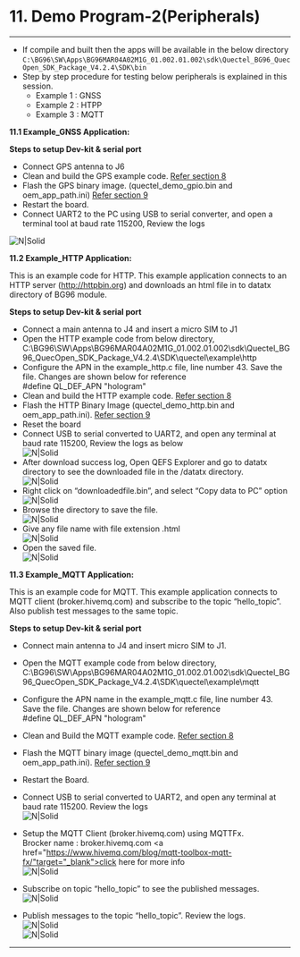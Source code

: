 # 11. Demo Program-2(Peripherals)

------------
- If compile and built then the apps will be available in the below directory
`C:\BG96\SW\Apps\BG96MAR04A02M1G_01.002.01.002\sdk\Quectel_BG96_QuecOpen_SDK_Package_V4.2.4\SDK\bin`
- Step by step procedure for testing below peripherals is explained in this session.
    - Example 1 : GNSS
    - Example 2 : HTPP
    - Example 3 : MQTT

__11.1 Example&#95;GNSS Application:__

__Steps to setup Dev-kit & serial port__
- Connect GPS antenna to J6
- Clean and build the GPS example code. <a href="#" target="_blank" onclick="LoadPage(8);return false;">Refer section 8</a>
- Flash the GPS binary image. (quectel&#95;demo&#95;gpio.bin and oem&#95;app&#95;path.ini) <a href="#" target="_blank" onclick="LoadPage(9);return false;">Refer section 9</a>
- Restart the board.
- Connect UART2 to the PC using USB to serial converter, and open a terminal tool at baud rate 115200, Review the logs

![N|Solid](../pics/BG96/bg96-gps.jpg)


__11.2 Example&#95;HTTP Application:__

This is an example code for HTTP. This example application connects to an HTTP server (http://httpbin.org) and downloads an html file in to datatx directory of BG96 module.

__Steps to setup Dev-kit & serial port__

- Connect a main antenna to J4 and insert a micro SIM to J1
- Open the HTTP example code from below directory,
C:\BG96\SW\Apps\BG96MAR04A02M1G_01.002.01.002\sdk\Quectel&#95;BG96&#95;QuecOpen&#95;SDK&#95;Package&#95;V4.2.4\SDK\quectel\example\http
- Configure the APN in the example&#95;http.c file, line number 43. Save the file. Changes are shown below for reference<br>
&#35;define QL&#95;DEF&#95;APN	        "hologram"
- Clean and build the HTTP example code. <a href="#" target="_blank" onclick="LoadPage(8);return false;">Refer section 8</a>
- Flash the HTTP Binary Image (quectel&#95;demo&#95;http.bin and oem&#95;app&#95;path.ini). <a href="#" target="_blank" onclick="LoadPage(9);return false;">Refer section 9</a>
- Reset the board
- Connect USB to serial converted to UART2, and open any terminal at baud rate 115200, Review the logs as below<br>
![N|Solid](../pics/BG96/bg96-HTTP-Teraterm.jpg)<br>
- After download success log, Open QEFS Explorer and go to datatx directory to see the downloaded file in the /datatx directory.<br>
![N|Solid](../pics/BG96/bg96-HTTP-QEFS1.jpg)<br>
- Right click on “downloadedfile.bin”, and select “Copy data to PC” option<br>
![N|Solid](../pics/BG96/bg96-HTTP-QEFS2.jpg)<br>
- Browse the directory to save the file.<br>
![N|Solid](../pics/BG96/bg96-HTTP-QEFS3.jpg)<br>
- Give any file name with file extension .html<br>
![N|Solid](../pics/BG96/bg96-HTTP-QEFS4.jpg)<br>
- Open the saved file.<br>
![N|Solid](../pics/BG96/bg96-HTTP-desk.jpg)<br>


__11.3 Example&#95;MQTT Application:__

This is an example code for MQTT. This example application connects to MQTT client (broker.hivemq.com) and subscribe to the topic “hello_topic”. Also publish test messages to the same topic. 

__Steps to setup Dev-kit & serial port__
- Connect main antenna to J4 and insert micro SIM to J1.
- Open the MQTT example code from below directory,
C:\BG96\SW\Apps\BG96MAR04A02M1G_01.002.01.002\sdk\Quectel&#95;BG96&#95;QuecOpen&#95;SDK&#95;Package&#95;V4.2.4\SDK\quectel\example\mqtt
- Configure the APN name in the example&#95;mqtt.c file, line number 43. Save the file. Changes are shown below for reference<br>
&#35;define QL&#95;DEF&#95;APN	        "hologram" 
- Clean and Build the MQTT example code. <a href="#" target="_blank" onclick="LoadPage(8);return false;">Refer section 8</a>
- Flash the MQTT binary image (quectel&#95;demo&#95;mqtt.bin and oem&#95;app&#95;path.ini). <a href="#" target="_blank" onclick="LoadPage(9);return false;">Refer section 9</a>
- Restart the Board.
- Connect USB to serial converted to UART2, and open any terminal at baud rate 115200. Review the logs<br>
![N|Solid](../pics/BG96/bg96-MQTT-Teraterm.jpg)<br>
- Setup the MQTT Client (broker.hivemq.com) using MQTTFx.<br>
Brocker name : broker.hivemq.com
<a href="https://www.hivemq.com/blog/mqtt-toolbox-mqtt-fx/"target="_blank">click here for more info</a><br>
![N|Solid](../pics/BG96/bg96-MQTT-broker.jpg)<br>

- Subscribe on topic “hello&#95;topic” to see the published messages.<br>
![N|Solid](../pics/BG96/bg96-MQTT-subscribe.jpg)<br>
- Publish messages to the topic “hello&#95;topic”. Review the logs.<br>
![N|Solid](../pics/BG96/bg96-MQTT-publish1.jpg)<br>
![N|Solid](../pics/BG96/bg96-MQTT-publish2.jpg)<br>


------------